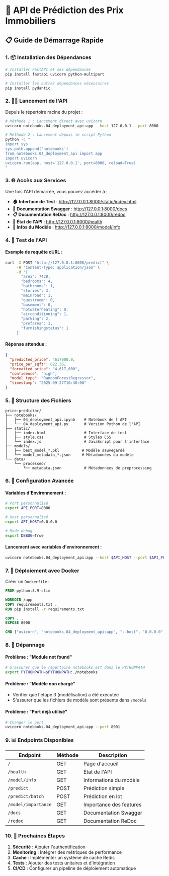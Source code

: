 # 🚀 API de Prédiction des Prix Immobiliers

## 📋 Guide de Démarrage Rapide

### 1. 📦 Installation des Dépendances

```bash
# Installer FastAPI et ses dépendances
pip install fastapi uvicorn python-multipart

# Installer les autres dépendances nécessaires
pip install pydantic
```

### 2. 🏃‍♂️ Lancement de l'API

Depuis le répertoire racine du projet :

```bash
# Méthode 1 : Lancement direct avec uvicorn
uvicorn notebooks.04_deployment_api:app --host 127.0.0.1 --port 8000 --reload

# Méthode 2 : Lancement depuis le script Python
python -c "
import sys
sys.path.append('notebooks')
from notebooks.04_deployment_api import app
import uvicorn
uvicorn.run(app, host='127.0.0.1', port=8000, reload=True)
"
```

### 3. 🌐 Accès aux Services

Une fois l'API démarrée, vous pouvez accéder à :

- **🏠 Interface de Test** : http://127.0.0.1:8000/static/index.html
- **📖 Documentation Swagger** : http://127.0.0.1:8000/docs
- **📋 Documentation ReDoc** : http://127.0.0.1:8000/redoc
- **💚 État de l'API** : http://127.0.0.1:8000/health
- **🤖 Infos du Modèle** : http://127.0.0.1:8000/model/info

### 4. 🧪 Test de l'API

#### Exemple de requête cURL :

```bash
curl -X POST "http://127.0.0.1:8000/predict" \
     -H "Content-Type: application/json" \
     -d '{
       "area": 7420,
       "bedrooms": 4,
       "bathrooms": 1,
       "stories": 3,
       "mainroad": 1,
       "guestroom": 0,
       "basement": 0,
       "hotwaterheating": 0,
       "airconditioning": 1,
       "parking": 2,
       "prefarea": 1,
       "furnishingstatus": 1
     }'
```

#### Réponse attendue :

```json
{
  "predicted_price": 4617000.0,
  "price_per_sqft": 622.36,
  "formatted_price": "4,617,000",
  "confidence": "high",
  "model_type": "RandomForestRegressor",
  "timestamp": "2025-09-27T10:30:00"
}
```

### 5. 📁 Structure des Fichiers

```
price-predictor/
├── notebooks/
│   ├── 04_deployment_api.ipynb    # Notebook de l'API
│   └── 04_deployment_api.py       # Version Python de l'API
├── static/
│   ├── index.html                 # Interface de test
│   ├── style.css                  # Styles CSS
│   └── index.js                   # JavaScript pour l'interface
├── models/
│   ├── best_model_*.pkl          # Modèle sauvegardé
│   └── model_metadata_*.json     # Métadonnées du modèle
└── data/
    └── processed/
        └── metadata.json          # Métadonnées de preprocessing
```

### 6. 🔧 Configuration Avancée

#### Variables d'Environnement :

```bash
# Port personnalisé
export API_PORT=8080

# Host personnalisé
export API_HOST=0.0.0.0

# Mode debug
export DEBUG=True
```

#### Lancement avec variables d'environnement :

```bash
uvicorn notebooks.04_deployment_api:app --host $API_HOST --port $API_PORT
```

### 7. 🐳 Déploiement avec Docker

Créer un `Dockerfile` :

```dockerfile
FROM python:3.9-slim

WORKDIR /app
COPY requirements.txt .
RUN pip install -r requirements.txt

COPY . .
EXPOSE 8000

CMD ["uvicorn", "notebooks.04_deployment_api:app", "--host", "0.0.0.0", "--port", "8000"]
```

### 8. 🚨 Dépannage

#### Problème : "Module not found"
```bash
# S'assurer que le répertoire notebooks est dans le PYTHONPATH
export PYTHONPATH=$PYTHONPATH:./notebooks
```

#### Problème : "Modèle non chargé"
- Vérifier que l'étape 3 (modélisation) a été exécutée
- S'assurer que les fichiers de modèle sont présents dans `/models`

#### Problème : "Port déjà utilisé"
```bash
# Changer le port
uvicorn notebooks.04_deployment_api:app --port 8001
```

### 9. 📊 Endpoints Disponibles

| Endpoint | Méthode | Description |
|----------|---------|-------------|
| `/` | GET | Page d'accueil |
| `/health` | GET | État de l'API |
| `/model/info` | GET | Informations du modèle |
| `/predict` | POST | Prédiction simple |
| `/predict/batch` | POST | Prédiction en lot |
| `/model/importance` | GET | Importance des features |
| `/docs` | GET | Documentation Swagger |
| `/redoc` | GET | Documentation ReDoc |

### 10. 🎯 Prochaines Étapes

1. **Sécurité** : Ajouter l'authentification
2. **Monitoring** : Intégrer des métriques de performance
3. **Cache** : Implémenter un système de cache Redis
4. **Tests** : Ajouter des tests unitaires et d'intégration
5. **CI/CD** : Configurer un pipeline de déploiement automatique
